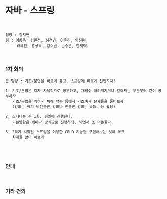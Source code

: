 # 자바 - 스프링

<br>

```
팀장 : 김지현
팀 : 이동욱, 김민정, 허건녕, 이유리, 임진현,
     배혜진, 홍성목, 김수빈, 손승운, 한재혁
```

<br>

### 1차 회의

```
큰 방향 : 기초/문법을 빠르게 훑고, 스프링에 빠르게 진입하자!

1. 기초/문법은 각자 자율적으로 공부하고, 개념이 어려워지거나 깊어지는 부분부터 같이 공부하자
   기초/문법을 익히기 위해 백준 등에서 기초예제 문제들을 풀어보자
   (강의는 싸피 비전공반 강의나 전공반 강의, 유튭, 등 활용) 

2. 스터디는 주 1회, 평일에 진행한다.
   기본방향은 세미나 방식으로 진행하되, 하면서 또 의논한다.

3. 2학기 시작전 스프링을 이용한 CRUD 기능을 구현해보는 것이 목표
   최대한 많이 써보자
```

<br>

<br>

### 안내

<br>

### 기타 건의

```

```

